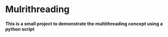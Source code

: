 # Mulrithreading
#### This is a small project to demonstrate the multithreading concept using a python script
